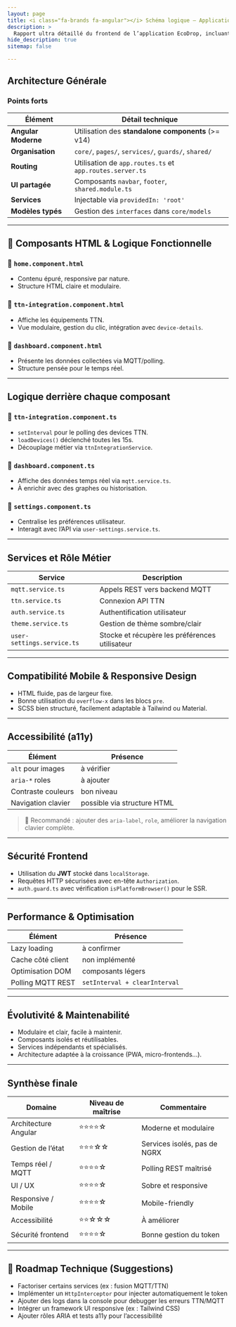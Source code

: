 ```yaml
---
layout: page
title: <i class="fa-brands fa-angular"></i> Schéma logique – Application **EcoDrop**
description: >
  Rapport ultra détaillé du frontend de l’application EcoDrop, incluant architecture, services, composants, responsive design, accessibilité et sécurité.  
hide_description: true
sitemap: false

---
```


## <i class="fas fa-angle-right"></i> <i class="fas fa-box"></i> Architecture Générale

### <i class="fas fa-caret-right"></i> <i class="fas fa-angle-right"></i> <i class="fas fa-check-circle"></i> Points forts

| Élément        | Détail technique |
|----------------|------------------|
| **Angular Moderne** | Utilisation des **standalone components** (>= v14) |
| **Organisation** | `core/`, `pages/`, `services/`, `guards/`, `shared/` |
| **Routing** | Utilisation de `app.routes.ts` et `app.routes.server.ts` |
| **UI partagée** | Composants `navbar`, `footer`, `shared.module.ts` |
| **Services** | Injectable via `providedIn: 'root'` |
| **Modèles typés** | Gestion des `interfaces` dans `core/models` |

---

## <i class="fas fa-angle-right"></i> 🧩 Composants HTML & Logique Fonctionnelle

### <i class="fas fa-caret-right"></i> <i class="fas fa-angle-right"></i> 🔹 `home.component.html`
- Contenu épuré, responsive par nature.
- Structure HTML claire et modulaire.

### <i class="fas fa-caret-right"></i> <i class="fas fa-angle-right"></i> 🔹 `ttn-integration.component.html`
- Affiche les équipements TTN.
- Vue modulaire, gestion du clic, intégration avec `device-details`.

### <i class="fas fa-caret-right"></i> <i class="fas fa-angle-right"></i> 🔹 `dashboard.component.html`
- Présente les données collectées via MQTT/polling.
- Structure pensée pour le temps réel.

---

## <i class="fas fa-angle-right"></i> <i class="fas fa-dna"></i> Logique derrière chaque composant

### <i class="fas fa-caret-right"></i> <i class="fas fa-angle-right"></i> 🔸 `ttn-integration.component.ts`
- `setInterval` pour le polling des devices TTN.
- `loadDevices()` déclenché toutes les 15s.
- Découplage métier via `ttnIntegrationService`.

### <i class="fas fa-caret-right"></i> <i class="fas fa-angle-right"></i> 🔸 `dashboard.component.ts`
- Affiche des données temps réel via `mqtt.service.ts`.
- À enrichir avec des graphes ou historisation.

### <i class="fas fa-caret-right"></i> <i class="fas fa-angle-right"></i> 🔸 `settings.component.ts`
- Centralise les préférences utilisateur.
- Interagit avec l’API via `user-settings.service.ts`.

---

## <i class="fas fa-angle-right"></i> <i class="fas fa-brain"></i> Services et Rôle Métier

| Service | Description |
|--------|-------------|
| `mqtt.service.ts` | Appels REST vers backend MQTT |
| `ttn.service.ts` | Connexion API TTN |
| `auth.service.ts` | Authentification utilisateur |
| `theme.service.ts` | Gestion de thème sombre/clair |
| `user-settings.service.ts` | Stocke et récupère les préférences utilisateur |

---

## <i class="fas fa-angle-right"></i> <i class="fas fa-mobile-alt"></i> Compatibilité Mobile & Responsive Design

- HTML fluide, pas de largeur fixe.
- Bonne utilisation du `overflow-x` dans les blocs `pre`.
- SCSS bien structuré, facilement adaptable à Tailwind ou Material.

---

## <i class="fas fa-angle-right"></i> <i class="fas fa-universal-access"></i> Accessibilité (a11y)

| Élément              | Présence |
|----------------------|----------|
| `alt` pour images    | <i class="fas fa-exclamation-circle"></i> à vérifier |
| `aria-*` roles       | <i class="fas fa-times-circle"></i> à ajouter |
| Contraste couleurs   | <i class="fas fa-check-circle"></i> bon niveau |
| Navigation clavier   | <i class="fas fa-check-circle"></i> possible via structure HTML |

> 🔧 Recommandé : ajouter des `aria-label`, `role`, améliorer la navigation clavier complète.

---

## <i class="fas fa-angle-right"></i> <i class="fas fa-shield-alt"></i> Sécurité Frontend

- Utilisation du **JWT** stocké dans `localStorage`.
- Requêtes HTTP sécurisées avec en-tête `Authorization`.
- `auth.guard.ts` avec vérification `isPlatformBrowser()` pour le SSR.

---

## <i class="fas fa-angle-right"></i> <i class="fas fa-cogs"></i> Performance & Optimisation

| Élément               | Présence |
|-----------------------|----------|
| Lazy loading          | <i class="fas fa-exclamation-circle"></i> à confirmer |
| Cache côté client     | <i class="fas fa-times-circle"></i> non implémenté |
| Optimisation DOM      | <i class="fas fa-check-circle"></i> composants légers |
| Polling MQTT REST     | <i class="fas fa-check-circle"></i> `setInterval + clearInterval` |

---

## <i class="fas fa-angle-right"></i> <i class="fas fa-chart-line"></i> Évolutivité & Maintenabilité

- Modulaire et clair, facile à maintenir.
- Composants isolés et réutilisables.
- Services indépendants et spécialisés.
- Architecture adaptée à la croissance (PWA, micro-frontends...).

---

## <i class="fas fa-angle-right"></i> <i class="fas fa-check-circle"></i> Synthèse finale

| Domaine                    | Niveau de maîtrise | Commentaire |
|----------------------------|--------------------|-------------|
| Architecture Angular       | ⭐⭐⭐⭐☆              | Moderne et modulaire |
| Gestion de l’état          | ⭐⭐⭐☆☆              | Services isolés, pas de NGRX |
| Temps réel / MQTT          | ⭐⭐⭐⭐☆              | Polling REST maîtrisé |
| UI / UX                    | ⭐⭐⭐⭐☆              | Sobre et responsive |
| Responsive / Mobile        | ⭐⭐⭐⭐☆              | Mobile-friendly |
| Accessibilité              | ⭐⭐☆☆☆              | À améliorer |
| Sécurité frontend          | ⭐⭐⭐⭐☆              | Bonne gestion du token |

---

## <i class="fas fa-angle-right"></i> 🚀 Roadmap Technique (Suggestions)

- <i class="fas fa-random"></i> Factoriser certains services (ex : fusion MQTT/TTN)
- <i class="fas fa-shield-alt"></i> Implémenter un `HttpInterceptor` pour injecter automatiquement le token
- <i class="fas fa-file-alt"></i> Ajouter des logs dans la console pour debugger les erreurs TTN/MQTT
- <i class="fas fa-palette"></i> Intégrer un framework UI responsive (ex : Tailwind CSS)
- <i class="fas fa-universal-access"></i> Ajouter rôles ARIA et tests a11y pour l’accessibilité


